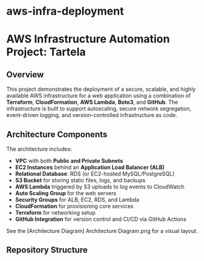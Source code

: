 # aws-infra-deployment

# AWS Infrastructure Automation Project: Tartela

## Overview
This project demonstrates the deployment of a secure, scalable, and highly available AWS infrastructure for a web application using a combination of **Terraform**, **CloudFormation**, **AWS Lambda**, **Boto3**, and **GitHub**. The infrastructure is built to support autoscaling, secure network segregation, event-driven logging, and version-controlled infrastructure as code.

## Architecture Components

The architecture includes:

- **VPC** with both **Public and Private Subnets**
- **EC2 Instances** behind an **Application Load Balancer (ALB)**
- **Relational Database**: RDS (or EC2-hosted MySQL/PostgreSQL)
- **S3 Bucket** for storing static files, logs, and backups
- **AWS Lambda** triggered by S3 uploads to log events to CloudWatch
- **Auto Scaling Group** for the web servers
- **Security Groups** for ALB, EC2, RDS, and Lambda
- **CloudFormation** for provisioning core services
- **Terraform** for networking setup
- **GitHub Integration** for version control and CI/CD via GitHub Actions

See the [Architecture Diagram] Architecture Diagram.png for a visual layout.


## Repository Structure

